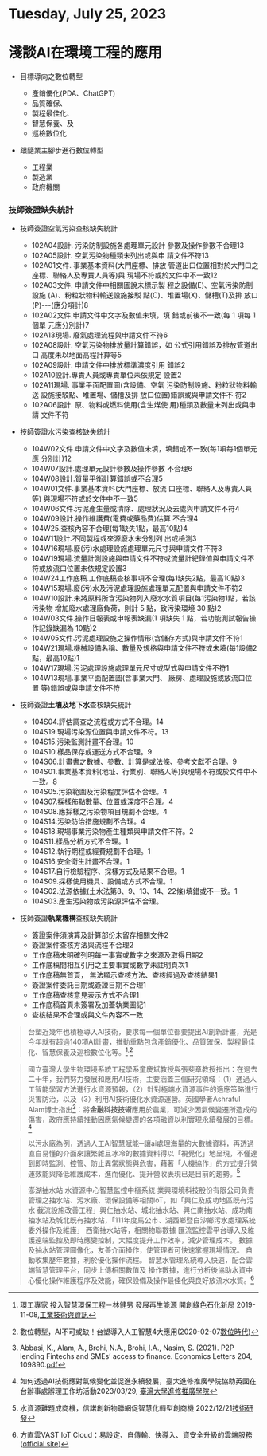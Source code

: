 # Tuesday, July 25, 2023

# 淺談AI在環境工程的應用

- 目標導向之數位轉型
  - 產銷優化(PDA、ChatGPT)
  - 品質確保、
  - 製程最佳化、
  - 智慧保養、及
  - 巡檢數位化

- 跟隨業主腳步進行數位轉型
  - 工程業
  - 製造業
  - 政府機關

### 技師簽證缺失統計

- 技師簽證空氣污染查核缺失統計
  - 102A04設計. 污染防制設施各處理單元設計 參數及操作參數不合理13
  - 102A05設計. 空氣污染物種類未列出或與申 請文件不符13
  - 102A01文件. 事業基本資料(大門座標、排放 管道出口位置相對於大門口之 座標、聯絡人及專責人員等)與 現場不符或於文件中不一致12
  - 102A03文件. 申請文件中相關圖說未標示製 程之設備(E)、空氣污染防制設施 (A)、粉粒狀物料輸送設施接駁 點(C)、堆置場(X)、儲槽(T)及排 放口(P)---(應分項計)8
  - 102A02文件.申請文件中文字及數值未填，填 錯或前後不一致(每 1 項每 1 個單 元應分別計)7
  - 102A13現場. 廢氣處理流程與申請文件不符6
  - 102A08設計. 空氣污染物排放量計算錯誤，如 公式引用錯誤及排放管道出口 高度未以地面高程計算等5
  - 102A09設計. 申請文件中排放標準濃度引用 錯誤2
  - 102A10設計.專責人員或專責單位未依規定 設置2
  - 102A11現場. 事業平面配置圖(含設備、空氣 污染防制設施、粉粒狀物料輸送 設施接駁點、堆置場、儲槽及排 放口位置)錯誤或與申請文件不 符2
  - 102A06設計. 原、物料或燃料使用(含生煤使 用)種類及數量未列出或與申請 文件不符
- 技師簽證水污染查核缺失統計
  - 104W02文件.申請文件中文字及數值未填，填錯或不一致(每1項每1個單元應 分別計)12
  - 104W07設計.處理單元設計參數及操作參數 不合理6
  - 104W08設計.質量平衡計算錯誤或不合理5
  - 104W01文件.事業基本資料(大門座標、放流 口座標、聯絡人及專責人員等) 與現場不符或於文件中不一致5
  - 104W06文件.污泥產生量或清除、處理狀況及去處與申請文件不符4
  - 104W09設計.操作維護費(電費或藥品費)估算 不合理4
  - 104W25.查核內容不合理(每1缺失1點，最高10點)4
  - 104W11設計.不同製程或來源廢水未分別列 出或檢測3
  - 104W16現場.廢(污)水處理設施處理單元尺寸與申請文件不符3
  - 104W19現場.流量計測設施與申請文件不符或流量計紀錄值與申請文件不 符或放流口位置未依規定設置3
  - 104W24工作底稿.工作底稿查核事項不合理(每1缺失2點，最高10點)3
  - 104W15現場.廢(污)水及污泥處理設施處理單元配置與申請文件不符2
  - 104W10設計.未將原料所含污染物列入廢水水質項目(每1污染物1點，若該污染物 增加廢水處理廠負荷，則計 5 點，致污染環境 30 點)2
  - 104W03文件.操作日報表或申報表缺漏(1 項缺失 1 點，若功能測試報告操作記錄缺漏為 10點)2
  - 104W05文件.污泥處理設施之操作情形(含儲存方式)與申請文件不符1
  - 104W21現場.機械設備名稱、數量及規格與申請文件不符或未填(每1設備2點，最高10點)1
  - 104W17現場.污泥處理設施處理單元尺寸或型式與申請文件不符1
  - 104W13現場.事業平面配置圖(含事業大門、 廠房、處理設施或放流口位置 等)錯誤或與申請文件不符
- 技師簽證**土壤及地下水**查核缺失統計
  - 104S04.評估調查之流程或方式不合理。14
  - 104S19.現場污染源位置與申請文件不符。13
  - 104S15.污染監測計畫不合理。10
  - 104S10.樣品保存或運送方式不合理。9
  - 104S06.計畫書之數據、參數、計算是或法條、參考文獻不合理。9
  - 104S01.事業基本資料(地址、行業別、聯絡人等)與現場不符或於文件中不一致。8
  - 104S05.污染範圍及污染程度評估不合理。4
  - 104S07.採樣佈點數量、位置或深度不合理。4
  - 104S08.應採樣之污染物項目規劃不合理。4
  - 104S14.污染防治措施規劃不合理。4
  - 104S18.現場事業污染物產生種類與申請文件不符。2
  - 104S11.樣品分析方式不合理。1
  - 104S12.執行期程或經費規劃不合理。1
  - 104S16.安全衛生計畫不合理。1
  - 104S17.自行檢驗程序、採樣方式及結果不合理。1
  - 104S09.採樣使用機具、設備或方式不合理。1
  - 104S02.法源依據(土水法第8、9、13、14、22條)填錯或不一致。1
  - 104S03.產生污染物或污染源評估不合理。


- 技師簽證**執業機構**查核缺失統計
  - 簽證案件須演算及計算部份未留存相關文件2
  - 簽證案件查核方法與流程不合理2
  - 工作底稿未明確列明每一事實或數字之來源及取得日期2
  - 工作底稿間相互引用之主要事實或數字未註明頁次1
  - 工作底稿無首頁， 無法顯示查核方法、查核經過及查核結果1
  - 簽證案件委託日期或簽證日期不合理1
  - 工作底稿查核意見表示方式不合理1
  - 工作底稿首頁未簽署及加蓋執業圖記1
  - 查核結果不合理或與文件內容不一致


> 台塑近幾年也積極導入AI技術，要求每一個單位都要提出AI創新計畫，光是今年就有超過140項AI計畫，推動重點包含產銷優化、品質確保、製程最佳化、智慧保養及巡檢數位化等。[^1]<sup>,</sup>[^2]

[^1]: 環工專家 投入智慧環保工程－林健男 發展再生能源 開創綠色石化新局 2019-11-08,[工業技術與資訊](https://itritech.itri.org.tw/blog/環工專家-投入智慧環保工程－林健男%E3%80%80發展再生能/)

[^2]: 數位轉型，AI不可或缺！台塑導入人工智慧4大應用(2020-02-07[數位時代](https://itritech.itri.org.tw/blog/formosa-plastic_ai/))

> 國立臺灣大學生物環境系統工程學系童慶斌教授與張斐章教授指出：在過去二十年，我們努力發展和應用AI技術，主要涵蓋三個研究領域：（1）通過人工智能學習方法進行水資源預報，（2）針對極端水資源事件的適應策略進行災害防治，以及（3）利用AI技術優化水資源運營。英國學者Ashraful Alam博士指出[^4]：將**金融科技技術**應用於農業，可減少因氣候變遷所造成的傷害，政府應持續推動因應氣候變遷的各項融資以利實現永續發展的目標。[^3]

>  以污水廠為例，透過人工AI智慧賦能─讓ai處理海量的大數據資料，再透過直白易懂的介面來讓繁雜且冰冷的數據資料得以「視覺化」地呈現，不僅達到即時監測、控管、防止異常狀態與危害，藉著「人機協作」的方式提升營運效能與降低維護成本，進而優化、提升營收表現已是目前的趨勢。[^5]

> 澎湖抽水站 水資源中心智慧監控中樞系統
> 業興環境科技股份有限公司負責管理之抽水站、污水廠、環保設備等相關IoT，如「興仁及成功地區既有污水 截流設施改善工程」興仁抽水站、城北抽水站、興仁南抽水站、成功南抽水站及城北既有抽水站，「111年度馬公市、湖西鄉暨白沙鄉污水處理系統委外操作及維護」 西衛抽水站等，相關物聯數據 匯流監控雲平台導入及維護遠端監控及即時應變控制，大幅度提升工作效率，減少管理成本。
> 數據及抽水站管理圖像化，友善介面操作，使管理者可快速掌握現場情況。
> 自動收集歷年數據，利於優化操作流程。
> 智慧水管理系統導入快速，配合雲端智慧管理平台，同步上傳相關數值及 操作數據，進行分析後協助水資中心優化操作維護程序及效能，確保設備及操作最佳化與良好放流水水質。[^6]

[^3]: 如何透過AI技術應對氣候變化並促進永續發展，臺大進修推廣學院協助英國在台辦事處辦理工作坊活動2023/03/29, [臺灣大學進修推廣學院](https://www.cna.com.tw/postwrite/chi/337873)
[^4]: Abbasi, K., Alam, A., Brohi, N.A., Brohi, I.A., Nasim, S. (2021). P2P lending Fintechs and SMEs’ access to finance. Economics Letters 204, 109890.[pdf](https://salford-repository.worktribe.com/preview/1486917/Manuscript%20Economics%20letters.pdf)
[^5]: 水資源難題成商機，信諾創新物聯網促智慧化轉型創商機 2022/12/21[技術研發](https://www.utrust.com.tw/casestudy/development/5593530778)
[^6]: 方直雲VAST IoT Cloud：易設定、自傳輸、快導入、資安全升級的雲端服務([official site](https://www.utrust.com.tw/solutions/vast/))